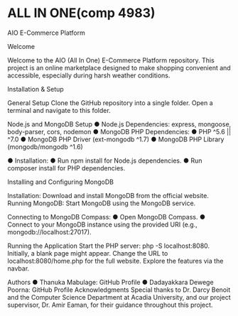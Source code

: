 # ALL IN ONE(comp 4983)
AIO E-Commerce Platform

Welcome

Welcome to the AIO (All In One) E-Commerce Platform repository. This project is an online marketplace designed to make shopping convenient and accessible, especially during harsh weather conditions.

Installation & Setup

General Setup
	Clone the GitHub repository into a single folder.
	Open a terminal and navigate to this folder.

Node.js and MongoDB Setup
●	Node.js Dependencies: express, mongoose, body-parser, cors, nodemon
●	MongoDB PHP Dependencies:
●	PHP ^5.6 || ^7.0
●	MongoDB PHP Driver (ext-mongodb ^1.7)
●	MongoDB PHP Library (mongodb/mongodb ^1.6)

●	Installation:
●	Run npm install for Node.js dependencies.
●	Run composer install for PHP dependencies.

Installing and Configuring MongoDB
	
 Installation: Download and install MongoDB from the official website.
	Running MongoDB: Start MongoDB using the MongoDB service.

 Connecting to MongoDB Compass:
●	Open MongoDB Compass.
●	Connect to your MongoDB instance using the provided URI (e.g., mongodb://localhost:27017).

Running the Application
	Start the PHP server: php -S localhost:8080.
	Initially, a blank page might appear.
	Change the URL to localhost:8080/home.php for the full website.
	Explore the features via the navbar.

Authors
●	Thanuka Mabulage: GitHub Profile
●	Dadayakkara Dewege Poorna: GitHub Profile
Acknowledgments
Special thanks to Dr. Darcy Benoit and the Computer Science Department at Acadia University, and our project supervisor, Dr. Amir Eaman, for their guidance throughout this project.


 

